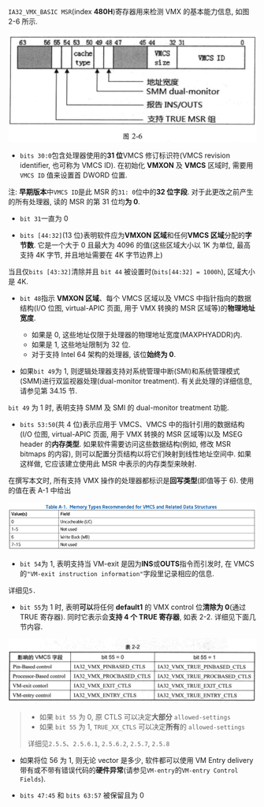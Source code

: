 
`IA32_VMX_BASIC MSR`(index **480H**)寄存器用来检测 VMX 的基本能力信息, 如图 2-6 所示.

![2020-02-24-22-27-54.png](./images/2020-02-24-22-27-54.png)

* `bits 30:0`包含处理器使用的**31 位**VMCS 修订标识符(VMCS revision identifier, 也可称为 VMCS ID).  在初始化 **VMXON** 及 **VMCS** 区域时, 需要用 `VMCS ID` 值来设置首 DWORD 位置.

注: **早期版本**中`VMCS ID`是此 MSR 的`31: 0`位中的**32 位字段**.  对于此更改之前产生的所有处理器, 读的 MSR 的第 31 位均**为 0**.

* `bit 31`一直为 0

* `bits [44:32]`(13 位)表明软件应为**VMXON 区域**和任何**VMCS 区域**分配的**字节数**.  它是一个大于 0 且最大为 4096 的值(这些区域大小以 1K 为单位, 最高支持 4K 字节, 并且地址需要在 4K 字节边界上)

当且仅`bits [43:32]`清除并且 `bit 44` 被设置时(`bits[44:32] = 1000h`), 区域大小是 4K.

* `bit 48`指示 **VMXON 区域**、每个 VMCS 区域以及 VMCS 中指针指向的数据结构(I/O 位图, virtual-APIC 页面, 用于 VMX 转换的 MSR 区域等)的**物理地址宽度**.

  * 如果是 0, 这些地址仅限于处理器的物理地址宽度(MAXPHYADDR)内.
  * 如果是 1, 这些地址限制为 32 位.
  * 对于支持 Intel 64 架构的处理器, 该位**始终为 0**.

* 如果`bit 49`为 1, 则逻辑处理器支持对系统管理中断(SMI)和系统管理模式(SMM)进行双监视器处理(dual-monitor treatment).  有关此处理的详细信息, 请参见第 34.15 节.

`bit 49` 为 1 时, 表明支持 SMM 及 SMI 的 dual-monitor treatment 功能.

* `bits 53:50`(共 4 位)表示应用于 VMCS、VMCS 中的指针引用的数据结构(I/O 位图, virtual-APIC 页面, 用于 VMX 转换的 MSR 区域等)以及 MSEG header 的**内存类型**.  如果软件需要访问这些数据结构(例如, 修改 MSR bitmaps 的内容), 则可以配置分页结构以将它们映射到线性地址空间中. 如果这样做, 它应该建立使用此 MSR 中表示的内存类型来映射.

在撰写本文时, 所有支持 VMX 操作的处理器都标识是**回写类型**(即值等于 6).  使用的值在表 A-1 中给出

![2020-11-29-16-12-51.png](./images/2020-11-29-16-12-51.png)

* `bit 54`为 1, 表明支持当 VM-exit 是因为**INS**或**OUTS**指令而引发时, 在 VMCS 的`"VM-exit instruction information"`字段里记录相应的信息.

详细见`5.`

* `bit 55`为 1 时, 表明**可以**将任何 **default1** 的 VMX control 位**清除为 0**(通过 TRUE 寄存器). 同时它表示会**支持 4 个 TRUE 寄存器**, 如表 2-2. 详细见下面几节内容.

![2020-02-24-22-35-02.png](./images/2020-02-24-22-35-02.png)

> * 如果 `bit 55` 为 0, 原 CTLS 可以决定**大部分** `allowed-settings`
> * 如果 `bit 55` 为 1, `TRUE_XX_CTLS` 可以决定**所有**的 `allowed-settings`
>
> 详细见`2.5.5`、`2.5.6.1`, `2.5.6.2`, `2.5.7`, `2.5.8`

* 如果将位 56 为 1, 则无论 vector 是多少, 软件都可以使用 VM Entry delivery 带有或不带有错误代码的**硬件异常**(请参见`VM-entry`的`VM-entry Control Fields`).

* `bits 47:45` 和 `bits 63:57` 被保留且为 0
